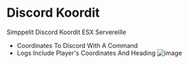 # Discord Koordit
   Simppelit Discord Koordit ESX Servereille

- Coordinates To Discord With A Command
- Logs Include Player's Coordinates And Heading
![image](https://media.discordapp.net/attachments/830767474273550346/923564381655142410/unknown.png?width=400&height=167)

